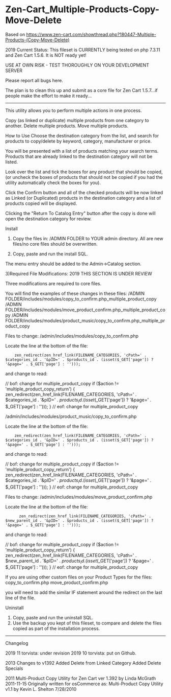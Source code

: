 # Zen-Cart_Multiple-Products-Copy-Move-Delete

Based on
https://www.zen-cart.com/showthread.php?180447-Multiple-Products-(Copy-Move-Delete)

2019 Current Status:
This fileset is CURRENTLY being tested on php 7.3.11 and Zen Cart 1.5.6. It is NOT ready yet!

USE AT OWN RISK - TEST THOROUGHLY ON YOUR DEVELOPMENT SERVER

Please report all bugs here.

The plan is to clean this up and submit as a core file for Zen Cart 1.5.7...if people make the effort to make it ready...

-----------------------------
This utility allows you to perform multiple actions in one process.

Copy (as linked or duplicate) multiple products from one category to another. 
Delete multiple products. 
Move multiple products.

How to Use
Choose the destination category from the list, and search for products to copy/delete by keyword, category, manufacturer or price. 

You will be presented with a list of products matching your search terms.
Products that are already linked to the destination category will not be listed. 

Look over the list and tick the boxes for any product that should be copied, (or uncheck the boxes of products that should not be copied if you had the utility automatically check the boxes for you). 

Click the Confirm button and all of the checked products will be now linked as Linked (or Duplicated) products in the destination category and a list of products copied will be displayed. 

Clicking the "Return To Catalog Entry" button after the copy is done will open the destination category for review.

Install
1) Copy the files in:
/ADMIN FOLDER
to YOUR admin directory.
All are new files/no core files should be overwritten.

2) Copy, paste and run the install SQL.

The menu entry should be added to the Admin->Catalog section.

3)Required File Modifications: 2019 THIS SECTION IS UNDER REVIEW

Three modifications are required to core files.

You will find the examples of these changes in these files:
/ADMIN FOLDER/includes/modules/copy_to_confirm.php_multiple_product_copy
/ADMIN FOLDER/includes/modules/move_product_confirm.php_multiple_product_copy
/ADMIN FOLDER/includes/modules/product_music/copy_to_confirm.php_multiple_product_copy

Files to change:
/admin/includes/modules/copy_to_confirm.php

Locate the line at the bottom of the file:

        zen_redirect(zen_href_link(FILENAME_CATEGORIES, 'cPath=' . $categories_id . '&pID=' . $products_id . (isset($_GET['page']) ? '&page=' . $_GET['page'] : '')));

and change to read:

// bof: change for multiple_product_copy
        if ($action != 'multiple_product_copy_return') {
          zen_redirect(zen_href_link(FILENAME_CATEGORIES, 'cPath=' . $categories_id . '&pID=' . $products_id . (isset($_GET['page']) ? '&page=' . $_GET['page'] : '')));
        }
// eof: change for multiple_product_copy


/admin/includes/modules/product_music/copy_to_confirm.php

Locate the line at the bottom of the file:

        zen_redirect(zen_href_link(FILENAME_CATEGORIES, 'cPath=' . $categories_id . '&pID=' . $products_id . (isset($_GET['page']) ? '&page=' . $_GET['page'] : '')));

and change to read:

// bof: change for multiple_product_copy
        if ($action != 'multiple_product_copy_return') {
          zen_redirect(zen_href_link(FILENAME_CATEGORIES, 'cPath=' . $categories_id . '&pID=' . $products_id . (isset($_GET['page']) ? '&page=' . $_GET['page'] : '')));
        }
// eof: change for multiple_product_copy


Files to change:
/admin/includes/modules/move_product_confirm.php

Locate the line at the bottom of the file:

          zen_redirect(zen_href_link(FILENAME_CATEGORIES, 'cPath=' . $new_parent_id . '&pID=' . $products_id . (isset($_GET['page']) ? '&page=' . $_GET['page'] : '')));

and change to read:

// bof: change for multiple_product_copy
        if ($action != 'multiple_product_copy_return') {
          zen_redirect(zen_href_link(FILENAME_CATEGORIES, 'cPath=' . $new_parent_id . '&pID=' . $products_id . (isset($_GET['page']) ? '&page=' . $_GET['page'] : '')));
        }
// eof: change for multiple_product_copy


If you are using other custom files on your Product Types for the files:
copy_to_confirm.php
move_product_confirm.php

you will need to add the similar IF statement around the redirect on the last line of the file. 


Uninstall
1) Copy, paste and run the uninstall SQL.
2) Use the backup you kept of this fileset, to compare and delete the files copied as part of the installation process.


---------------------
Changelog

2019 11 torvista: under revision
2019 10 torvista: put on Github.

2013 Changes to v1392
Added Delete from Linked Category
Added Delete Specials

2011 Multi-Product Copy Utility for Zen Cart ver 1.392 by Linda McGrath 2011-11-15
Originally written for osCommerce as:
Multi-Product Copy Utility v1.1 by Kevin L. Shelton 7/28/2010



